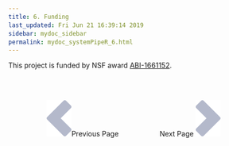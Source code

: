 ```yaml
---
title: 6. Funding
last_updated: Fri Jun 21 16:39:14 2019
sidebar: mydoc_sidebar
permalink: mydoc_systemPipeR_6.html
---
```


This project is funded by NSF award [ABI-1661152](https://www.nsf.gov/awardsearch/showAward?AWD_ID=1661152). 

<br><br><center><a href="mydoc_systemPipeR_5.html"><img src="images/left_arrow.png" alt="Previous page."></a>Previous Page &nbsp; &nbsp; &nbsp; &nbsp; &nbsp; &nbsp; &nbsp; &nbsp; &nbsp; &nbsp; Next Page
<a href="mydoc_systemPipeR_7.html"><img src="images/right_arrow.png" alt="Next page."></a></center>
